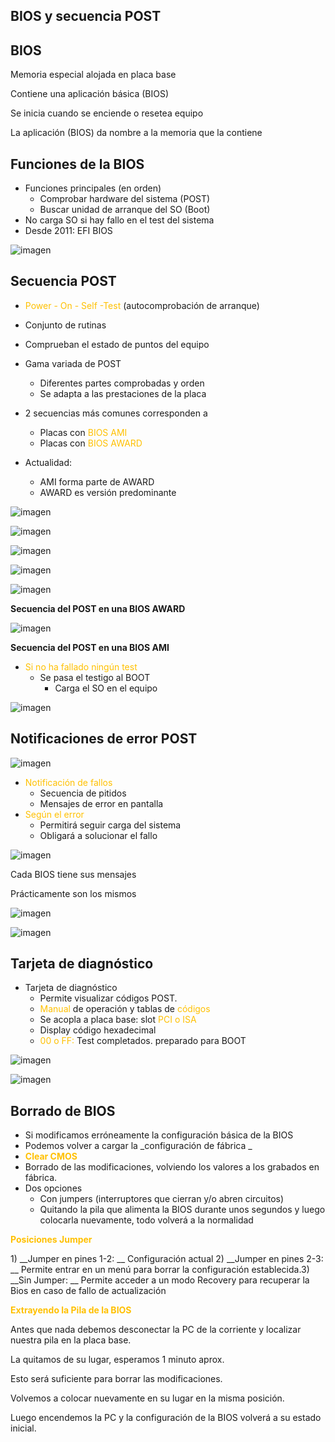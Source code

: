 ## BIOS y secuencia POST

## BIOS

Memoria especial alojada en placa base

Contiene una aplicación básica \(BIOS\)

Se inicia cuando se enciende o resetea equipo

La aplicación \(BIOS\) da nombre a la memoria que la contiene

## Funciones de la BIOS

* Funciones principales \(en orden\)
  * Comprobar hardware del sistema \(POST\)
  * Buscar unidad de arranque del SO \(Boot\)
* No carga SO si hay fallo en el test del sistema
* Desde 2011: EFI BIOS

![imagen](img/2_Secuencia_POST0.png)

## Secuencia POST

* <span style="color:#FFC000">Power</span>  <span style="color:#FFC000">\-</span>  <span style="color:#FFC000">On</span>  <span style="color:#FFC000">\-</span>  <span style="color:#FFC000">Self</span>  <span style="color:#FFC000">\-Test</span>  \(autocomprobación de arranque\)
* Conjunto de rutinas
* Comprueban el estado de puntos del equipo
* Gama variada de POST
  * Diferentes partes comprobadas y orden
  * Se adapta a las prestaciones de la placa

* 2 secuencias más comunes corresponden a
  * Placas con  <span style="color:#FFC000">BIOS AMI</span>
  * Placas con  <span style="color:#FFC000">BIOS AWARD</span>
* Actualidad:
  * AMI forma parte de AWARD
  * AWARD es versión predominante

![imagen](img/2_Secuencia_POST1.jpg)

![imagen](img/2_Secuencia_POST2.jpg)

![imagen](img/2_Secuencia_POST3.jpg)

![imagen](img/2_Secuencia_POST4.png)

![imagen](img/2_Secuencia_POST5.png)

__Secuencia del POST en una BIOS AWARD__

![imagen](img/2_Secuencia_POST6.png)

__Secuencia del POST en una BIOS AMI__

* <span style="color:#FFC000">Si no ha fallado ningún test</span>
  * Se pasa el testigo al BOOT
    * Carga el SO en el equipo

![imagen](img/2_Secuencia_POST7.png)

## Notificaciones de error POST

![imagen](img/2_Secuencia_POST8.gif)

* <span style="color:#FFC000">Notificación de fallos</span>
  * Secuencia de pitidos
  * Mensajes de error en pantalla
* <span style="color:#FFC000">Según el error</span>
  * Permitirá seguir carga del sistema
  * Obligará a solucionar el fallo

![imagen](img/2_Secuencia_POST9.jpg)

Cada BIOS tiene sus mensajes

Prácticamente son los mismos

![imagen](img/2_Secuencia_POST10.jpg)

![imagen](img/2_Secuencia_POST11.gif)

## Tarjeta de diagnóstico

* Tarjeta de diagnóstico
  * Permite visualizar códigos POST\.
  * <span style="color:#FFC000">Manual</span>  de operación y tablas de  <span style="color:#FFC000">códigos</span>
  * Se acopla a placa base: slot  <span style="color:#FFC000">PCI o ISA</span>
  * Display código hexadecimal
  * <span style="color:#FFC000">00 o FF: </span> Test completados\. preparado para BOOT

![imagen](img/2_Secuencia_POST12.png)

![imagen](img/2_Secuencia_POST13.png)

## Borrado de BIOS

* Si modificamos erróneamente la configuración básica de la BIOS
* Podemos volver a cargar la  _configuración de fábrica _
* <span style="color:#FFC000"> __Clear CMOS__ </span>
* Borrado de las modificaciones, volviendo los valores a los grabados en fábrica\.
* Dos opciones
  * Con jumpers \(interruptores que cierran y/o abren circuitos\)
  * Quitando la pila que alimenta la BIOS durante unos segundos y luego colocarla nuevamente, todo volverá a la normalidad

<span style="color:#FFC000"> __Posiciones Jumper__ </span>

1\)  __Jumper en pines 1\-2: __ Configuración actual 2\)  __Jumper en pines 2\-3: __ Permite entrar en un menú para borrar la configuración establecida\.3\)  __Sin Jumper: __ Permite acceder a un modo Recovery para recuperar la Bios en caso de fallo de actualización

<span style="color:#FFC000"> __Extrayendo la Pila de la BIOS__ </span>

Antes que nada debemos desconectar la PC de la corriente y localizar nuestra pila en la placa base\.

La quitamos de su lugar, esperamos 1 minuto aprox\.

Esto será suficiente para borrar las modificaciones\.

Volvemos a colocar nuevamente en su lugar en la misma posición\.

Luego encendemos la PC y la configuración de la BIOS volverá a su estado inicial\.

